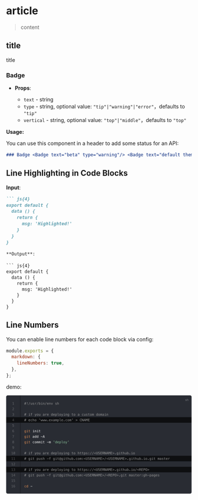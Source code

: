 # article

> content

## title

title

### Badge <Badge text="beta" type="warning"/> <Badge text="default theme"/>

- **Props**:

  - `text` - string
  - `type` - string, optional value: `"tip"|"warning"|"error"`，defaults to `"tip"`
  - `vertical` - string, optional value: `"top"|"middle"`，defaults to `"top"`

**Usage:**

You can use this component in a header to add some status for an API:

```md
### Badge <Badge text="beta" type="warning"/> <Badge text="default theme"/>
```

## Line Highlighting in Code Blocks

**Input**:

```md
``` js{4}
export default {
  data () {
    return {
      msg: 'Highlighted!'
    }
  }
}
```
```
**Output**:

``` js{4}
export default {
  data () {
    return {
      msg: 'Highlighted!'
    }
  }
}
```

## Line Numbers

You can enable line numbers for each code block via config:

```js
module.exports = {
  markdown: {
    lineNumbers: true,
  },
};
```

demo:

![line-numbers-desktop.png](./pictures/line-numbers-desktop.png)
